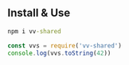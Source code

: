 ## Install & Use
```cmd
npm i vv-shared
```
```js
const vvs = require('vv-shared')
console.log(vvs.toString(42))
```
